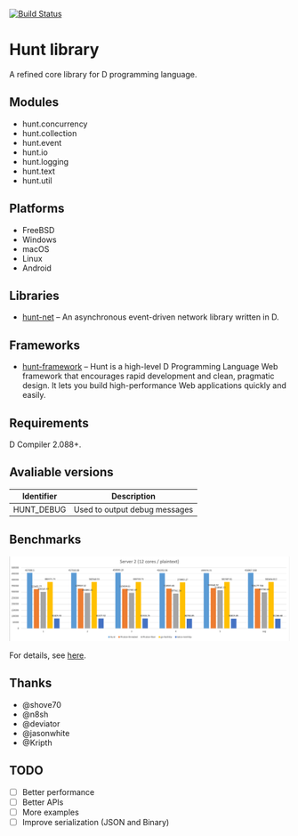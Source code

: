 [![Build Status](https://travis-ci.org/huntlabs/hunt.svg?branch=master)](https://travis-ci.org/huntlabs/hunt)

# Hunt library
A refined core library for D programming language.

## Modules
 * hunt.concurrency
 * hunt.collection
 * hunt.event
 * hunt.io
 * hunt.logging
 * hunt.text
 * hunt.util

## Platforms
 * FreeBSD
 * Windows
 * macOS
 * Linux
 * Android

## Libraries
 * [hunt-net](https://github.com/huntlabs/hunt-net) – An asynchronous event-driven network library written in D.

## Frameworks
 * [hunt-framework](https://github.com/huntlabs/hunt-framework) – Hunt is a high-level D Programming Language Web framework that encourages rapid development and clean, pragmatic design. It lets you build high-performance Web applications quickly and easily.

## Requirements
D Compiler 2.088+.

## Avaliable versions
| Identifier | Description | 
|--------|--------|
| HUNT_DEBUG |  Used to output debug messages |

## Benchmarks
![Benchmark](docs/images/benchmark.png)

For details, see [here](docs/benchmark.md).

## Thanks
 * @shove70
 * @n8sh
 * @deviator
 * @jasonwhite
 * @Kripth

## TODO
- [ ] Better performance
- [ ] Better APIs
- [ ] More examples
- [ ] Improve serialization (JSON and Binary)

